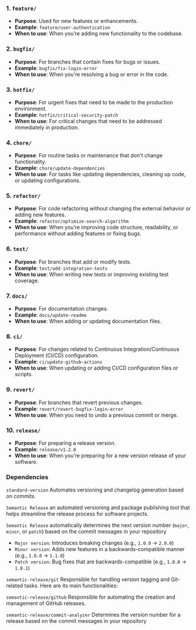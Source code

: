 
### 1. **`feature/`**
   - **Purpose**: Used for new features or enhancements.
   - **Example**: `feature/user-authentication`
   - **When to use**: When you’re adding new functionality to the codebase.

### 2. **`bugfix/`**
   - **Purpose**: For branches that contain fixes for bugs or issues.
   - **Example**: `bugfix/fix-login-error`
   - **When to use**: When you're resolving a bug or error in the code.

### 3. **`hotfix/`**
   - **Purpose**: For urgent fixes that need to be made to the production environment.
   - **Example**: `hotfix/critical-security-patch`
   - **When to use**: For critical changes that need to be addressed immediately in production.

### 4. **`chore/`**
   - **Purpose**: For routine tasks or maintenance that don't change functionality.
   - **Example**: `chore/update-dependencies`
   - **When to use**: For tasks like updating dependencies, cleaning up code, or updating configurations.

### 5. **`refactor/`**
   - **Purpose**: For code refactoring without changing the external behavior or adding new features.
   - **Example**: `refactor/optimize-search-algorithm`
   - **When to use**: When you’re improving code structure, readability, or performance without adding features or fixing bugs.

### 6. **`test/`**
   - **Purpose**: For branches that add or modify tests.
   - **Example**: `test/add-integration-tests`
   - **When to use**: When writing new tests or improving existing test coverage.

### 7. **`docs/`**
   - **Purpose**: For documentation changes.
   - **Example**: `docs/update-readme`
   - **When to use**: When adding or updating documentation files.

### 8. **`ci/`**
   - **Purpose**: For changes related to Continuous Integration/Continuous Deployment (CI/CD) configuration.
   - **Example**: `ci/update-github-actions`
   - **When to use**: When updating or adding CI/CD configuration files or scripts.

### 9. **`revert/`**
   - **Purpose**: For branches that revert previous changes.
   - **Example**: `revert/revert-bugfix-login-error`
   - **When to use**: When you need to undo a previous commit or merge.

### 10. **`release/`**
   - **Purpose**: For preparing a release version.
   - **Example**: `release/v1.2.0`
   - **When to use**: When you’re preparing for a new version release of your software.




### Dependencies

`standard-version`
Automates versioning and changelog generation based on commits.

`Semantic Release` 
an automated versioning and package publishing tool that helps streamline the release process for software projects.


`Semantic Release` automatically determines the next version number (`major`, `minor`, or `patch`) based on the commit messages in your repository

- `Major version`: Introduces breaking changes (e.g., `1.0.0` → `2.0.0`)
- `Minor version`: Adds new features in a backwards-compatible manner (e.g., `1.0.0` → `1.1.0`)
- `Patch version`: Bug fixes that are backwards-compatible (e.g., `1.0.0` → `1.0.1`)



`semantic-release/git`
Responsible for handling version tagging and Git-related tasks. Here are its main functionalities:

`semantic-release/github`
Responsible for automating the creation and management of GitHub releases. 

`semantic-release/commit-analyzer` 
Determines the version number for a release based on the commit messages in your repository

